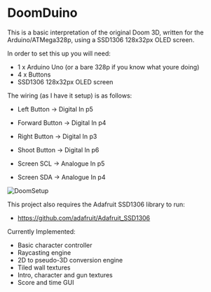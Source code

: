 # DoomDuino
This is a basic interpretation of the original Doom 3D, written for the Arduino/ATMega328p, using a SSD1306 128x32px OLED screen.

In order to set this up you will need:
 - 1 x Arduino Uno (or a bare 328p if you know what youre doing)
 - 4 x Buttons
 - SSD1306 128x32px OLED screen
 
The wiring (as I have it setup) is as follows:

 - Left Button    -> Digital In p5
 - Forward Button -> Digital In p4
 - Right Button   -> Digital In p3
 - Shoot Button   -> Digital In p6
 
 - Screen SCL     -> Analogue In p5
 - Screen SDA     -> Analogue In p4
 
![DoomSetup](https://user-images.githubusercontent.com/34088495/221393432-3a28edbb-ca72-4aab-ba64-c33f711a304f.PNG)
 
This project also requires the Adafruit SSD1306 library to run:

  - https://github.com/adafruit/Adafruit_SSD1306
  
  
Currently Implemented:
  
  - Basic character controller
  - Raycasting engine
  - 2D to pseudo-3D conversion engine
  - Tiled wall textures
  - Intro, character and gun textures
  - Score and time GUI
 
